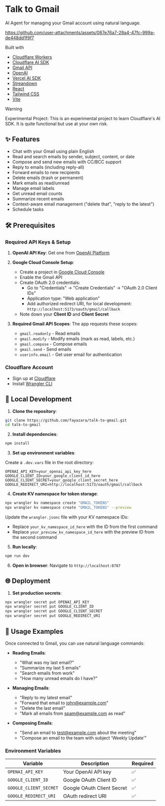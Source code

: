 # Talk to Gmail

AI Agent for managing your Gmail account using natural language.

https://github.com/user-attachments/assets/087e76a7-28a4-47fc-999a-de448dd1f9f7

Built with

- [Cloudflare Workers](https://workers.cloudflare.com)
- [Cloudflare AI SDK](https://agents.cloudflare.com)
- [Gmail API](https://developers.google.com/gmail/api)
- [OpenAI](https://openai.com)
- [Vercel AI SDK](https://sdk.vercel.ai)
- [Streandown](https://streamdown.ai)
- [React](https://react.dev)
- [Tailwind CSS](https://tailwindcss.com)
- [Vite](https://vite.dev)

> [!WARNING]  
> Experimental Project: This is an experimental project to learn Cloudflare's AI SDK. It is quite functional but use at your own risk.

## ✨ Features

- Chat with your Gmail using plain English
- Read and search emails by sender, subject, content, or date
- Compose and send new emails with CC/BCC support
- Reply to emails (including reply-all)
- Forward emails to new recipients
- Delete emails (trash or permanent)
- Mark emails as read/unread
- Manage email labels
- Get unread email counts
- Summarize recent emails
- Context-aware email management ("delete that", "reply to the latest")
- Schedule tasks

## 🛠️ Prerequisites

### Required API Keys & Setup

1. **OpenAI API Key**: Get one from [OpenAI Platform](https://platform.openai.com/api-keys)

2. **Google Cloud Console Setup**:
   - Create a project in [Google Cloud Console](https://console.cloud.google.com/)
   - Enable the Gmail API
   - Create OAuth 2.0 credentials:
     - Go to "Credentials" → "Create Credentials" → "OAuth 2.0 Client IDs"
     - Application type: "Web application"
     - Add authorized redirect URI, for local development: `http://localhost:5173/oauth/gmail/callback`
   - Note down your **Client ID** and **Client Secret**

3. **Required Gmail API Scopes**: The app requests these scopes:
   - `gmail.readonly` - Read emails
   - `gmail.modify` - Modify emails (mark as read, labels, etc.)
   - `gmail.compose` - Compose emails
   - `gmail.send` - Send emails
   - `userinfo.email` - Get user email for authentication

### Cloudflare Account

- Sign up at [Cloudflare](https://cloudflare.com)
- Install [Wrangler CLI](https://developers.cloudflare.com/workers/wrangler/install-and-update/)

## 🚀 Local Development

1. **Clone the repository**:

```bash
git clone https://github.com/fayazara/talk-to-gmail.git
cd talk-to-gmail
```

2. **Install dependencies**:

```bash
npm install
```

3. **Set up environment variables**:

Create a `.dev.vars` file in the root directory:

```env
OPENAI_API_KEY=your_openai_api_key_here
GOOGLE_CLIENT_ID=your_google_client_id_here
GOOGLE_CLIENT_SECRET=your_google_client_secret_here
GOOGLE_REDIRECT_URI=http://localhost:5173/oauth/gmail/callback
```

4. **Create KV namespace for token storage**:

```bash
npx wrangler kv namespace create "GMAIL_TOKENS"
npx wrangler kv namespace create "GMAIL_TOKENS" --preview
```

Update the `wrangler.jsonc` file with your KV namespace IDs:

- Replace `your_kv_namespace_id_here` with the ID from the first command
- Replace `your_preview_kv_namespace_id_here` with the preview ID from the second command

5. **Run locally**:

```bash
npm run dev
```

6. **Open in browser**: Navigate to `http://localhost:8787`

## 🌐 Deployment

1. **Set production secrets**:

```bash
npx wrangler secret put OPENAI_API_KEY
npx wrangler secret put GOOGLE_CLIENT_ID
npx wrangler secret put GOOGLE_CLIENT_SECRET
npx wrangler secret put GOOGLE_REDIRECT_URI
```

## 💬 Usage Examples

Once connected to Gmail, you can use natural language commands:

- **Reading Emails**:
  - "What was my last email?"
  - "Summarize my last 5 emails"
  - "Search emails from work"
  - "How many unread emails do I have?"

- **Managing Emails**:
  - "Reply to my latest email"
  - "Forward that email to john@example.com"
  - "Delete the last email"
  - "Mark all emails from spam@example.com as read"

- **Composing Emails**:
  - "Send an email to test@example.com about the meeting"
  - "Compose an email to the team with subject 'Weekly Update'"

### Environment Variables

| Variable               | Description                | Required |
| ---------------------- | -------------------------- | -------- |
| `OPENAI_API_KEY`       | Your OpenAI API key        | ✅       |
| `GOOGLE_CLIENT_ID`     | Google OAuth Client ID     | ✅       |
| `GOOGLE_CLIENT_SECRET` | Google OAuth Client Secret | ✅       |
| `GOOGLE_REDIRECT_URI`  | OAuth redirect URI         | ✅       |
